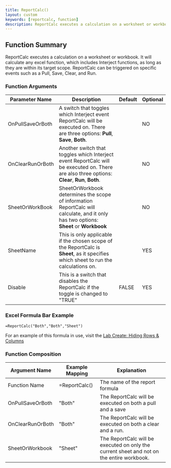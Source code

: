 ```yaml
---
title: ReportCalc()
layout: custom
keywords: [reportcalc, function]
description: ReportCalc executes a calculation on a worksheet or workbook. 
---
```


##  Function Summary 

ReportCalc executes a calculation on a worksheet or workbook. It will calculate any excel function, which includes Interject functions, as long as they are within its target scope. ReportCalc can be triggered on specific events such as a Pull, Save, Clear, and Run. 

###  Function Arguments   

| Parameter Name   | Description                                                                                                                                   | Default | Optional |
| ---------------- | --------------------------------------------------------------------------------------------------------------------------------------------- | ------- | -------- |
| OnPullSaveOrBoth | A switch that toggles which Interject event ReportCalc will be executed on. There are three options: **Pull**, **Save**, **Both**.            |         | NO       |
| OnClearRunOrBoth | Another switch that toggles which Interject event ReportCalc will be executed on. There are also three options: **Clear**, **Run**, **Both**. |         | NO       |
| SheetOrWorkBook  | SheetOrWorkbook determines the scope of information ReportCalc will calculate, and it only has two options: **Sheet** or **Workbook**         |         | NO       |
| SheetName        | This is only applicable if the chosen scope of the ReportCalc is **Sheet**, as it specifies which sheet to run the calculations on.           |         | YES      |
| Disable          | This is a switch that disables the ReportCalc if the toggle is changed to "TRUE"                                                              | FALSE   | YES      |

### Excel Formula Bar Example
```Excel
=ReportCalc("Both","Both","Sheet")
```

For an example of this formula in use, visit the [Lab Create: Hiding Rows & Columns](/wGetStarted/L-Create-HideRowCol.html#hiding-rows)



###  Function Composition 

| Argument Name    | Example Mapping | Explanation                                                                               |
| ---------------- | --------------- | ----------------------------------------------------------------------------------------- |
| Function Name    | =ReportCalc()   | The name of the report formula                                                            |
| OnPullSaveOrBoth | "Both"          | The ReportCalc will be executed on both a pull and a save                                 |
| OnClearRunOrBoth | "Both"          | The ReportCalc will be executed on both a clear and a run.                                |
| SheetOrWorkbook  | "Sheet"         | The ReportCalc will be executed on only the current sheet and not on the entire workbook. |